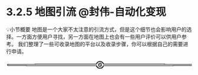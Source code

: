 # 3.2.5 地图引流 @封伟-自动化变现

💡小节概要
地图是一个大家不太注意的引流方式，但是这个细节也会影响用户的选择。一方面方便用户寻找，另一方面在地图上也会有一些用户评价可以供用户参考。
我们整理了一些可收录地图的平台以及收录步骤，你可以根据自己的需要进行申请。

![](img/70c086163efe63c67f3a76278afd7895.png)